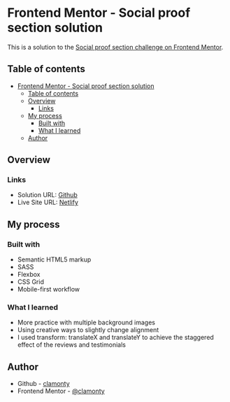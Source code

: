 # Frontend Mentor - Social proof section solution

This is a solution to the [Social proof section challenge on Frontend Mentor](https://www.frontendmentor.io/challenges/social-proof-section-6e0qTv_bA).

## Table of contents

- [Frontend Mentor - Social proof section solution](#frontend-mentor---social-proof-section-solution)
  - [Table of contents](#table-of-contents)
  - [Overview](#overview)
    - [Links](#links)
  - [My process](#my-process)
    - [Built with](#built-with)
    - [What I learned](#what-i-learned)
  - [Author](#author)

## Overview


### Links

- Solution URL: [Github](https://github.com/clamonty/Frontendmentor.io/tree/main/Newbie/8.%20Social%20Proof%20Section)
- Live Site URL: [Netlify](https://clamonty-social-proof-section.netlify.app/)

## My process

### Built with

- Semantic HTML5 markup
- SASS
- Flexbox
- CSS Grid
- Mobile-first workflow

### What I learned

- More practice with multiple background images
- Using creative ways to slightly change alignment
- I used transform: translateX and translateY to achieve the staggered effect of the reviews and testimonials

## Author

- Github - [clamonty](https://github.com/clamonty)
- Frontend Mentor - [@clamonty](https://www.frontendmentor.io/profile/clamonty)

